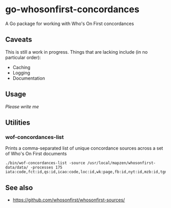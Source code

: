 # go-whosonfirst-concordances

A Go package for working with Who's On First concordances

## Caveats

This is still a work in progress. Things that are lacking include (in no particular order):

* Caching
* Logging
* Documentation

## Usage

_Please write me_

## Utilities

### wof-concordances-list

Prints a comma-separated list of unique concordance sources across a set of Who's On First documents

```
./bin/wof-concordances-list -source /usr/local/mapzen/whosonfirst-data/data/ -processes 175
iata:code,fct:id,qs:id,icao:code,loc:id,wk:page,fb:id,nyt:id,mzb:id,tgn:id,gn:id,gp:id,wd:id,faa:code,oa:id,dbp:id
```

## See also

* https://github.com/whosonfirst/whosonfirst-sources/